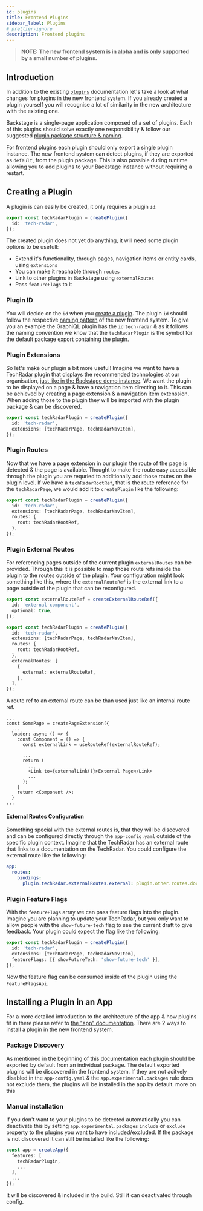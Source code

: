 ```yaml
---
id: plugins
title: Frontend Plugins
sidebar_label: Plugins
# prettier-ignore
description: Frontend plugins
---
```


> **NOTE: The new frontend system is in alpha and is only supported by a small number of plugins.**

## Introduction

In addition to the existing [`plugins`](../../plugins/index.md) documentation let's take a look at what changes for plugins in the new frontend system. If you already created a plugin yourself you will recognise a lot of similarity in the new architecture with the existing one.

Backstage is a single-page application composed of a set of plugins. Each of this plugins should solve exactly one responsibility & follow our suggested [plugin package structure & naming](../../architecture-decisions/adr011-plugin-package-structure.md).

For frontend plugins each plugin should only export a single plugin instance. The new frontend system can detect plugins, if they are exported as `default`, from the plugin package. This is also possible during runtime allowing you to add plugins to your Backstage instance without requiring a restart.

## Creating a Plugin

A plugin is can easily be created, it only requires a plugin `id`:

```ts title="plugins/tech-radar/src/index.ts"
export const techRadarPlugin = createPlugin({
  id: 'tech-radar',
});
```

The created plugin does not yet do anything, it will need some plugin options to be usefull:

- Extend it's functionallty, through pages, navigation items or entity cards, using `extensions`
- You can make it reachable through `routes`
- Link to other plugins in Backstage using `externalRoutes`
- Pass `featureFlags` to it

### Plugin ID

You will decide on the `id` when you [create a plugin](../../). The plugin `id` should follow the respective [naming pattern](./08-naming-patterns.md#plugins) of the new frontend system. To give you an example the GraphiQL plugin has the `id` `tech-radar` & as it follows the naming convention we know that the `techRadarPlugin` is the symbol for the default package export containing the plugin.

### Plugin Extensions

So let's make our plugin a bit more useful! Imagine we want to have a TechRadar plugin that displays the recommended technologies at our organisation, [just like in the Backstage demo instance](https://demo.backstage.io/tech-radar). We want the plugin to be displayed on a page & have a navigation item directing to it. This can be achieved by creating a page extension & a navigation item extenssion. When adding those to the plugin they will be imported with the plugin package & can be discovered.

```ts title="plugins/tech-radar/src/index.ts"
export const techRadarPlugin = createPlugin({
  id: 'tech-radar',
  extensions: [techRadarPage, techRadarNavItem],
});
```

### Plugin Routes

Now that we have a page extension in our plugin the route of the page is detected & the page is available. Thought to make the route easy accessible through the plugin you are requried to additionally add those routes on the plugin level. If we have a `techRadarRootRef`, that is the route reference for the `techRadarPage`, we would add it to `createPlugin` like the following:

```ts title="plugins/tech-radar/src/index.ts"
export const techRadarPlugin = createPlugin({
  id: 'tech-radar',
  extensions: [techRadarPage, techRadarNavItem],
  routes: {
    root: techRadarRootRef,
  },
});
```

### Plugin External Routes

For referencing pages outside of the current plugin `externalRoutes` can be provided. Through this it is possible to map those route refs inside the plugin to the routes outside of the plugin. Your configuration might look something like this, where the `externalRouteRef` is the external link to a page outside of the plugin that can be reconfigured.

```ts title="plugins/tech-radar/src/routes.ts"
export const externalRouteRef = createExternalRouteRef({
  id: 'external-component',
  optional: true,
});
```

```ts title="plugins/tech-radar/src/index.ts"
export const techRadarPlugin = createPlugin({
  id: 'tech-radar',
  extensions: [techRadarPage, techRadarNavItem],
  routes: {
    root: techRadarRootRef,
  },
  externalRoutes: [
    {
      external: externalRouteRef,
    },
  ],
});
```

A route ref to an external route can be than used just like an internal route ref.

```tsx title="plugins/tech-radar/src/components/SomePage.tsx"
...
const SomePage = createPageExtension({
  ...
  loader: async () => {
    const Component = () => {
      const externalLink = useRouteRef(externalRouteRef);

      ...
      return (
        ...
        <Link to={externalLink()}>External Page</Link>
        ...
      );
    }
    return <Component />;
  }
...
```

#### External Routes Configuration

Something special with the external routes is, that they will be discovered and can be configured directly through the `app-config.yaml` outside of the specific plugin context. Imagine that the TechRadar has an external route that links to a documentation on the TechRadar. You could configure the external route like the following:

```yaml title="app-config.yaml"
app:
  routes:
    bindings:
      plugin.techRadar.externalRoutes.external: plugin.other.routes.docOnTechRadar
```

### Plugin Feature Flags

With the `featureFlags` array we can pass feature flags into the plugin. Imagine you are planning to update your TechRadar, but you only want to allow people with the `show-future-tech` flag to see the current draft to give feedback. Your plugin could expect the flag like the following:

```ts title="plugins/tech-radar/src/index.ts"
export const techRadarPlugin = createPlugin({
  id: 'tech-radar',
  extensions: [techRadarPage, techRadarNavItem],
  featureFlags: [{ showFutureTech: 'show-future-tech' }],
});
```

Now the feature flag can be consumed inside of the plugin using the `FeatureFlagsApi`.

## Installing a Plugin in an App

For a more detailed introduction to the architecture of the app & how plugins fit in there please refer to [the "app" documentation](./02-app.md). There are 2 ways to install a plugin in the new frontend system.

### Package Discovery

As mentioned in the beginning of this documentation each plugin should be exported by default from an individual package. The default exported plugins will be discovered in the frontend system. If they are not acitvely disabled in the `app-config.yaml` & the `app.experimental.packages` rule does not exclude them, the plugins will be installed in the app by default. more on this

### Manual installation

If you don't want to your plugins to be detected automatically you can deactivate this by setting `app.experimental.packages` `include` or `exclude` property to the plugins you want to have included/excluded. If the package is not discovered it can still be installed like the following:

```ts title="app/App.tsx"
const app = createApp({
  features: [
    techRadarPlugin,
    ...
  ],
  ...
});
```

It will be discovered & included in the build. Still it can deactivated through config.
